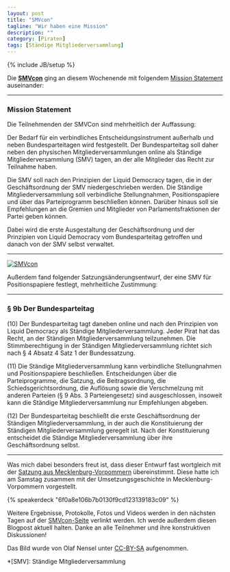 ```yaml
---
layout: post
title: "SMVcon"
tagline: "Wir haben eine Mission"
description: ""
category: [Piraten]
tags: [Ständige Mitgliederversammlung]
---
```

{% include JB/setup %}

Die [**SMVcon**](http://smvcon.piratenpartei-mv.de) ging an diesem Wochenende mit folgendem [Mission Statement](http://smvcon.piratenpartei-mv.de/ergebnisse/) auseinander:

* * * 

### Mission Statement

Die Teilnehmenden der SMVCon sind mehrheitlich der Auffassung:

Der Bedarf für ein verbindliches Entscheidungsinstrument außerhalb und neben Bundesparteitagen wird festgestellt. Der Bundesparteitag soll daher neben den physischen Mitgliederversammlungen online als Ständige Mitgliederversammlung (SMV) tagen, an der alle Mitglieder das Recht zur Teilnahme haben.

Die SMV soll nach den Prinzipien der Liquid Democracy tagen, die in der Geschäftsordnung der SMV niedergeschrieben werden. Die Ständige Mitgliederversammlung soll verbindliche Stellungnahmen, Positionspapiere und über das Parteiprogramm beschließen können. Darüber hinaus soll sie Empfehlungen an die Gremien und Mitglieder von Parlamentsfraktionen der Partei geben können.

Dabei wird die erste Ausgestaltung der Geschäftsordnung und der Prinzipien von Liquid Democracy vom Bundesparteitag getroffen und danach von der SMV selbst verwaltet.

* * *

[![SMVcon](/assets/images/2013-03-10-smvcon.jpg "SMVcon")](/assets/images/2013-03-10-smvcon.jpg)

Außerdem fand folgender Satzungsänderungsentwurf, der eine SMV für Positionspapiere festlegt, mehrheitliche Zustimmung:

* * *

### § 9b Der Bundesparteitag

(10) Der Bundesparteitag tagt daneben online und nach den Prinzipien von Liquid Democracy als Ständige Mitgliederversammlung. Jeder Pirat hat das Recht, an der Ständigen Mitgliederversammlung teilzunehmen. Die Stimmberechtigung in der Ständigen Mitgliederversammlung richtet sich nach § 4 Absatz 4 Satz 1 der Bundessatzung.

(11) Die Ständige Mitgliederversammlung kann verbindliche Stellungnahmen und Positionspapiere beschließen. Entscheidungen über die Parteiprogramme, die Satzung, die Beitragsordnung, die Schiedsgerichtsordnung, die Auflösung sowie die Verschmelzung mit anderen Parteien (§ 9 Abs. 3 Parteiengesetz) sind ausgeschlossen, insoweit kann die Ständige Mitgliederversammlung nur Empfehlungen abgeben.

(12) Der Bundesparteitag beschließt die erste Geschäftsordnung der Ständigen Mitgliederversammlung, in der auch die Konstituierung der Ständigen Mitgliederversammlung geregelt ist. Nach der Konstituierung entscheidet die Ständige Mitgliederversammlung über ihre Geschäftsordnung selbst.

* * *

Was mich dabei besonders freut ist, dass dieser Entwurf fast wortgleich mit der [Satzung aus Mecklenburg-Vorpommern](http://wiki.piratenpartei.de/MV:Satzung#.C2.A7_9b_-_Die_Landesmitgliederversammlung) übereinstimmt. Diese hatte ich am Samstag zusammen mit der Umsetzungsgeschichte in Mecklenburg-Vorpommern vorgestellt.

{% speakerdeck "6f0a8e106b7b0130f9cd123139183c09" %}

Weitere Ergebnisse, Protokolle, Fotos und Videos werden in den nächsten Tagen auf der [SMVcon-Seite](http://smvcon.piratenpartei-mv.de/ergebnisse/) verlinkt werden. Ich werde außerdem diesen Blogpost aktuell halten. Danke an alle Teilnehmer und ihre konstruktiven Diskussionen!

Das Bild wurde von Olaf Nensel unter [CC-BY-SA](http://creativecommons.org/licenses/by-sa/3.0/deed.de) aufgenommen.

*[SMV]: Ständige Mitgliederversammlung
